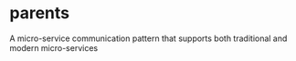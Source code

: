 # parents
A micro-service communication pattern that supports both traditional and modern micro-services
